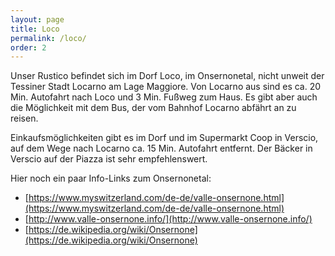 ```yaml
---
layout: page
title: Loco
permalink: /loco/
order: 2
---
```


Unser Rustico befindet sich im Dorf Loco, im Onsernonetal, nicht unweit der Tessiner Stadt Locarno am Lage Maggiore. Von Locarno aus sind es ca. 20 Min. Autofahrt nach Loco und 3 Min. Fußweg zum Haus. Es gibt  aber auch die Möglichkeit mit dem Bus, der vom Bahnhof Locarno abfährt  an zu reisen.

Einkaufsmöglichkeiten gibt es im Dorf und im Supermarkt Coop in Verscio, auf dem Wege nach Locarno ca. 15 Min. Autofahrt entfernt. Der Bäcker in Verscio auf der Piazza ist sehr empfehlenswert.


Hier noch ein paar Info-Links zum Onsernonetal:

- [https://www.myswitzerland.com/de-de/valle-onsernone.html](https://www.myswitzerland.com/de-de/valle-onsernone.html)
- [http://www.valle-onsernone.info/](http://www.valle-onsernone.info/)
- [https://de.wikipedia.org/wiki/Onsernone](https://de.wikipedia.org/wiki/Onsernone)
